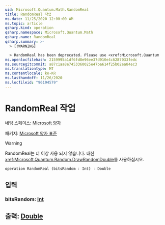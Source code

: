 ```yaml
---
uid: Microsoft.Quantum.Math.RandomReal
title: RandomReal 작업
ms.date: 11/25/2020 12:00:00 AM
ms.topic: article
qsharp.kind: operation
qsharp.namespace: Microsoft.Quantum.Math
qsharp.name: RandomReal
qsharp.summary: >-
  > [!WARNING]

  > RandomReal has been deprecated. Please use <xref:Microsoft.Quantum.Random.DrawRandomDouble> instead.
ms.openlocfilehash: 2159995a1df6fd8e96ee37d910e4c6287033fedc
ms.sourcegitcommit: a87c1aa8e7453360025e47ba614f25b02ea84ec3
ms.translationtype: MT
ms.contentlocale: ko-KR
ms.lasthandoff: 11/26/2020
ms.locfileid: "96194579"
---
```

# <a name="randomreal-operation"></a>RandomReal 작업

네임 스페이스: [Microsoft 양자](xref:Microsoft.Quantum.Math)

패키지: [Microsoft 양자 표준](https://nuget.org/packages/Microsoft.Quantum.Standard)


> [!WARNING]
> RandomReal는 더 이상 사용 되지 않습니다. 대신 <xref:Microsoft.Quantum.Random.DrawRandomDouble>를 사용하십시오.



```qsharp
operation RandomReal (bitsRandom : Int) : Double
```


## <a name="input"></a>입력

### <a name="bitsrandom--int"></a>bitsRandom: [Int](xref:microsoft.quantum.lang-ref.int)





## <a name="output--double"></a>출력: [Double](xref:microsoft.quantum.lang-ref.double)

